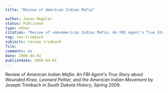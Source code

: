 ```yaml
---
title: "Review of American Indian Mafia"

author: Jason Heppler
status: Published
type: other
citation: "Review of <em>American Indian Mafia: An FBI Agent’s True Story about Wounded Knee, Leonard Peltier, and the American Indian Movement</em> by Joseph Trimbach in <em>South Dakota History</em>."
tag: rev-trimbach
subjects: review trimbach
file: 
comments: no
date: 2009-04-01
publishdate: 2009-04-01
---
```


Review of *American Indian Mafia: An FBI Agent's True Story about Wounded Knee, Leonard Peltier, and the American Indian Movement* by Joseph Trimbach in *South Dakota History*, Spring 2009.
